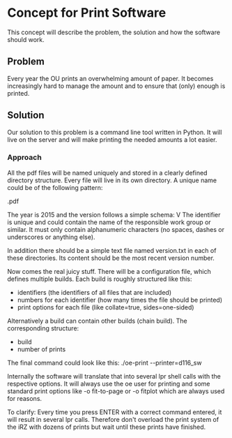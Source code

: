# Concept for Print Software

This concept will describe the problem, the solution
and how the software should work.

## Problem

Every year the OU prints an overwhelming amount
of paper. It becomes increasingly hard to manage
the amount and to ensure that (only) enough is printed.

## Solution

Our solution to this problem is a command line tool written in Python.
It will live on the server and will make printing the needed amounts
a lot easier. 

### Approach

All the pdf files will be named uniquely and stored in a clearly defined
directory structure. Every file will live in its own directory. A unique
name could be of the following pattern:

<year>_<identifier>_<version>.pdf

The year is 2015 and the version follows a simple schema: V<version number>
The identifier is unique and could contain the name of the responsible work
group or similar. It must only contain alphanumeric characters (no spaces, dashes
or underscores or anything else).

In addition there should be a simple text file named version.txt in each
of these directories. Its content should be the most recent version number.

Now comes the real juicy stuff. There will be a configuration file, which
defines multiple builds. Each build is roughly structured like this:

* identifiers (the identifiers of all files that are included)
* numbers for each identifier (how many times the file should be printed)
* print options for each file (like collate=true, sides=one-sided)

Alternatively a build can contain other builds (chain build). The corresponding
structure:

* build
* number of prints

The final command could look like this:
./oe-print --printer=d116_sw <build> <number of prints>

Internally the software will translate that into several lpr shell calls
with the respective options. It will always use the oe user for printing
and some standard print options like -o fit-to-page or -o fitplot which 
are always used for reasons.

To clarify: Every time you press ENTER with a correct command entered,
it will result in several lpr calls. Therefore don't overload the print
system of the iRZ with dozens of prints but wait until these prints have
finished.